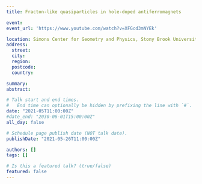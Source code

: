 ```yaml
---
title: Fracton-like quasiparticles in hole-doped antiferromagnets

event: 
event_url: 'https://www.youtube.com/watch?v=XFGcd3mNYEk'

location: Simons Center for Geometry and Physics, Stony Brook University - virtual
address:
  street: 
  city: 
  region: 
  postcode: 
  country: 

summary: 
abstract:

# Talk start and end times.
#   End time can optionally be hidden by prefixing the line with `#`.
date: "2021-05T11:00:00Z"
#date_end: "2030-06-01T15:00:00Z"
all_day: false

# Schedule page publish date (NOT talk date).
publishDate: "2021-05-26T11:00:00Z"

authors: []
tags: []

# Is this a featured talk? (true/false)
featured: false
---
```

